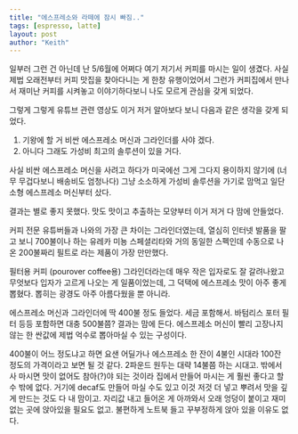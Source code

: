 ```yaml
---
title: "에스프레소와 라떼에 잠시 빠짐.."
tags: [espresso, latte]
layout: post
author: "Keith"
---
```


일부러 그런 건 아닌데 난 5/6월에 어쩌다 여기 저기서 커피를 마시는 일이 생겼다. 사실 제법 오래전부터 커피 맛집을 찾아다니는 게 한창 유행이었어서 그런가 커피집에서 만나서 재미난 커피를 시켜놓고 이야기하다보니 나도 모르게 관심을 갖게 되었다.

그렇게 그렇게 유튜브 관련 영상도 이거 저거 알아보다 보니 다음과 같은 생각을 갖게 되었다.

1) 기왕에 할 거 비싼 에스프레소 머신과 그라인더를 사야 겠다.
2) 아니다 그래도 가성비 최고의 솔루션이 있을 거다.

사실 비싼 에스프레소 머신을 사려고 하다가 미국에선 그게 그다지 용이하지 않기에 (너무 무겁다보니 배송비도 엄청나다) 그냥 소소하게 가성비 솔루션을 가기로 맘먹고 일단 소형 에스프레소 머신부터 샀다.

결과는 별로 좋지 못했다. 맛도 맛이고 추출하는 모양부터 이거 저거 다 맘에 안들었다.

커피 전문 유튜버들과 나와의 가장 큰 차이는 그라인더였는데, 열심히 인터넷 발품을 팔고 보니 700불이나 하는 유레카 미뇽 스페셜리타와 거의 동일한 스펙인데 수동으로 나온 200불짜리 필트로 라는 제품이 가장 만만했다.

필터용 커피 (pourover coffee용) 그라인더라는데 매우 작은 입자로도 잘 갈려나왔고 무엇보다 입자가 고르게 나오는 게 일품이었는데, 그 덕택에 에스프레소 맛이 아주 좋게 뽑혔다. 뽑히는 광경도 아주 아름다웠을 뿐 아니라.

에스프레소 머신과 그라인더에 딱 400불 정도 들었다. 세금 포함해서. 바텀리스 포터 필터 등등 포함하면 대충 500불쯤? 결과는 맘에 든다. 에스프레소 머신이 빨리 고장나지 않는 한 싼값에 제법 억수로 뽑아마실 수 있는 구성이다.

400불이 어느 정도냐고 하면 요샌 어딜가나 에스프레소 한 잔이 4불인 시대라 100잔 정도의 가격이라고 보면 될 것 같다. 2파운드 원두는 대략 14불쯤 하는 시대고. 밖에서 사 마시면 맛이 없어도 참아(?)야 되는 것이라 집에서 만들어 마시는 게 훨씬 좋다고 할 수 밖에 없다. 거기에 decaf도 만들어 마실 수도 있고 이것 저것 더 넣고 뿌려서 맛을 깊게 만드는 것도 다 내 맘이고. 자리값 내고 들어온 게 아까와서 오래 엉덩이 붙이고 재미없는 곳에 앉아있을 필요도 없고. 불편하게 노트북 들고 꾸부정하게 앉아 있을 이유도 없다.

